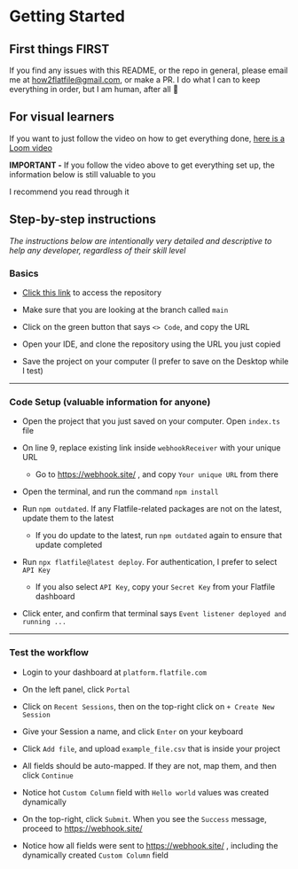 # Getting Started

## First things FIRST

If you find any issues with this README, or the repo in general, please email me at how2flatfile@gmail.com, or make a PR. I do what I can to keep everything in order, but I am human, after all 🙂

## For visual learners

If you want to just follow the video on how to get everything done, [here is a Loom video](https://www.loom.com/share/2d9280d8b2ad4be2b270425255b25f8e?sid=079ae2d0-9a2e-4d47-9d76-7bdc0e9238aa)

**IMPORTANT -** If you follow the video above to get everything set up, the information below is still valuable to you

I recommend you read through it

## Step-by-step instructions

*The instructions below are intentionally very detailed and descriptive to help any developer, regardless of their skill level*


### Basics
- [Click this link](https://github.com/how2flatfile/create-field-dynamically-with-values.git) to access the repository

- Make sure that you are looking at the branch called `main`  

- Click on the green button that says `<> Code`, and copy the URL  

- Open your IDE, and clone the repository using the URL you just copied  

- Save the project on your computer (I prefer to save on the Desktop while I test)  

_________________________________________________
### Code Setup (valuable information for anyone)
- Open the project that you just saved on your computer. Open `index.ts` file

- On line 9, replace existing link inside `webhookReceiver` with your unique URL
  - Go to https://webhook.site/ , and copy `Your unique URL` from there

- Open the terminal, and run the command `npm install`

- Run `npm outdated`. If any Flatfile-related packages are not on the latest, update them to the latest
  - If you do update to the latest, run `npm outdated` again to ensure that update completed

- Run `npx flatfile@latest deploy`. For authentication, I prefer to select `API Key`
  - If you also select `API Key`, copy your `Secret Key` from your Flatfile dashboard

- Click enter, and confirm that terminal says `Event listener deployed and running ...`

_________________________________________________
### Test the workflow
- Login to your dashboard at `platform.flatfile.com`

- On the left panel, click `Portal`

- Click on `Recent Sessions`, then on the top-right click on `+ Create New Session`

- Give your Session a name, and click `Enter` on your keyboard

- Click `Add file`, and upload `example_file.csv` that is inside your project

- All fields should be auto-mapped. If they are not, map them, and then click `Continue`

- Notice hot `Custom Column` field with `Hello world` values was created dynamically

- On the top-right, click `Submit`. When you see the `Success` message, proceed to https://webhook.site/ 

- Notice how all fields were sent to https://webhook.site/ , including the dynamically created `Custom Column` field